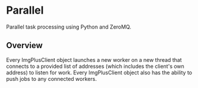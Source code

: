 Parallel
========

Parallel task processing using Python and ZeroMQ.

Overview
-------------

Every ImgPlusClient object launches a new worker on a new thread that connects to a provided list of addresses (which includes the client's own address) to listen for work. Every ImgPlusClient object also has the ability to push jobs to any connected workers.